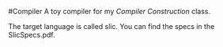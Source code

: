 #Compiler
A toy compiler for my *Compiler Construction* class.

The target language is called slic. You can find the specs in the SlicSpecs.pdf.


